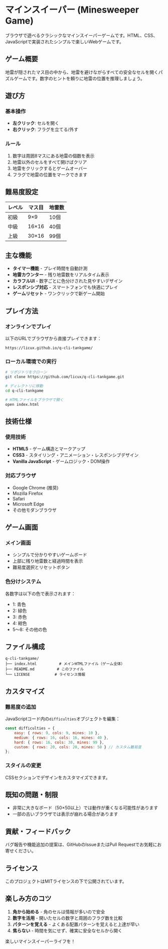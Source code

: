 # マインスイーパー (Minesweeper Game)

ブラウザで遊べるクラシックなマインスイーパーゲームです。HTML、CSS、JavaScriptで実装されたシンプルで楽しいWebゲームです。

##  ゲーム概要

地雷が隠されたマス目の中から、地雷を避けながらすべての安全なセルを開くパズルゲームです。数字のヒントを頼りに地雷の位置を推理しましょう。

##  遊び方

### 基本操作
- **左クリック**: セルを開く
- **右クリック**: フラグを立てる/外す

### ルール
1. 数字は周囲8マスにある地雷の個数を表示
2. 地雷以外のセルをすべて開けばクリア
3. 地雷をクリックするとゲームオーバー
4. フラグで地雷の位置をマークできます

##  難易度設定

| レベル | マス目 | 地雷数 |
|--------|--------|--------|
| 初級   | 9×9    | 10個   |
| 中級   | 16×16  | 40個   |
| 上級   | 30×16  | 99個   |

##  主な機能

-  **タイマー機能** - プレイ時間を自動計測
-  **地雷カウンター** - 残り地雷数をリアルタイム表示
-  **カラフルUI** - 数字ごとに色分けされた見やすいデザイン
-  **レスポンシブ対応** - スマートフォンでも快適にプレイ
-  **ゲームリセット** - ワンクリックで新ゲーム開始

##  プレイ方法

### オンラインでプレイ
以下のURLでブラウザから直接プレイできます：
```
https://licux.github.io/q-cli-tankgame/
```

### ローカル環境での実行
```bash
# リポジトリをクローン
git clone https://github.com/licux/q-cli-tankgame.git

# ディレクトリに移動
cd q-cli-tankgame

# HTMLファイルをブラウザで開く
open index.html
```

##  技術仕様

### 使用技術
- **HTML5** - ゲーム構造とマークアップ
- **CSS3** - スタイリング・アニメーション・レスポンシブデザイン
- **Vanilla JavaScript** - ゲームロジック・DOM操作

### 対応ブラウザ
- Google Chrome (推奨)
- Mozilla Firefox
- Safari
- Microsoft Edge
- その他モダンブラウザ

##  ゲーム画面

### メイン画面
- シンプルで分かりやすいゲームボード
- 上部に残り地雷数と経過時間を表示
- 難易度選択とリセットボタン

### 色分けシステム
各数字は以下の色で表示されます：
- 1: 青色
- 2: 緑色  
- 3: 赤色
- 4: 紺色
- 5～8: その他の色

##  ファイル構成

```
q-cli-tankgame/
├── index.html          # メインHTMLファイル（ゲーム全体）
├── README.md          # このファイル
└── LICENSE           # ライセンス情報
```

##  カスタマイズ

### 難易度の追加
JavaScriptコード内の`difficulties`オブジェクトを編集：

```javascript
const difficulties = {
    easy: { rows: 9, cols: 9, mines: 10 },
    medium: { rows: 16, cols: 16, mines: 40 },
    hard: { rows: 16, cols: 30, mines: 99 },
    custom: { rows: 20, cols: 20, mines: 50 } // カスタム難易度
};
```

### スタイルの変更
CSSセクションでデザインをカスタマイズできます。

##  既知の問題・制限

- 非常に大きなボード（50×50以上）では動作が重くなる可能性があります
- 一部の古いブラウザでは表示が崩れる場合があります

##  貢献・フィードバック

バグ報告や機能追加の提案は、GitHubのIssueまたはPull Requestでお気軽にお寄せください。

##  ライセンス

このプロジェクトはMITライセンスの下で公開されています。

##  楽しみ方のコツ

1. **角から始める** - 角のセルは情報が多いので安全
2. **数字を活用** - 開いたセルの数字と周囲のフラグ数を比較
3. **パターンを覚える** - よくある配置パターンを覚えると上達が早い
4. **焦らない** - 時間を気にせず、確実に安全なセルから開く

楽しいマインスイーパーライフを！
